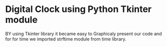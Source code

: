 <H1>Digital Clock using Python Tkinter module</H1>
BY using Tkinter library it became easy to Graphicaly present our code and for for time we imported strftime module from time library.
